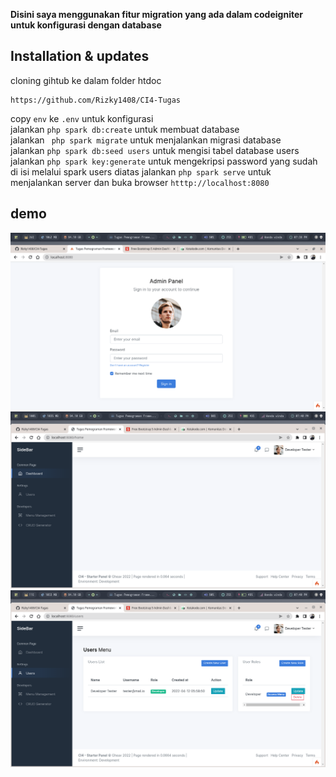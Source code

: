 <strong>Disini saya menggunakan fitur migration yang ada dalam codeigniter untuk konfigurasi dengan database</strong>


## Installation & updates

cloning gihtub ke dalam folder htdoc
```
https://github.com/Rizky1408/CI4-Tugas
```

copy ```env``` ke ```.env``` untuk konfigurasi <br>
jalankan ```php spark db:create``` untuk membuat database <br>
jalankan ``` php spark migrate``` untuk menjalankan migrasi database <br>
jalankan ```php spark db:seed users``` untuk mengisi tabel database users
jalankan ```php spark key:generate``` untuk mengekripsi password yang sudah di isi melalui spark users diatas
jalankan ```php spark serve``` untuk menjalankan server dan buka browser ```htttp://localhost:8080``` <br>

## demo
<img src="https://github.com/Rizky1408/CI4-Tugas/blob/main/ss1.png">
<img src="https://github.com/Rizky1408/CI4-Tugas/blob/main/ss2.png">
<img src="https://github.com/Rizky1408/CI4-Tugas/blob/main/ss3.png">

